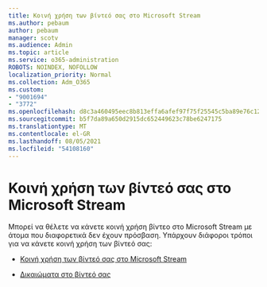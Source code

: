 ```yaml
---
title: Κοινή χρήση των βίντεό σας στο Microsoft Stream
ms.author: pebaum
author: pebaum
manager: scotv
ms.audience: Admin
ms.topic: article
ms.service: o365-administration
ROBOTS: NOINDEX, NOFOLLOW
localization_priority: Normal
ms.collection: Adm_O365
ms.custom:
- "9001694"
- "3772"
ms.openlocfilehash: d8c3a460495eec8b813effa6afef97f75f25545c5ba89e76c123b6273e1a9025
ms.sourcegitcommit: b5f7da89a650d2915dc652449623c78be6247175
ms.translationtype: MT
ms.contentlocale: el-GR
ms.lasthandoff: 08/05/2021
ms.locfileid: "54108160"
---
```

# <a name="share-your-videos-in-microsoft-stream"></a>Κοινή χρήση των βίντεό σας στο Microsoft Stream

Μπορεί να θέλετε να κάνετε κοινή χρήση βίντεο στο Microsoft Stream με άτομα που διαφορετικά δεν έχουν πρόσβαση. Υπάρχουν διάφοροι τρόποι για να κάνετε κοινή χρήση των βίντεό σας:

- [Κοινή χρήση των βίντεό σας στο Microsoft Stream](https://docs.microsoft.com/stream/portal-share-video)

- [Δικαιώματα στο βίντεό σας](https://docs.microsoft.com/stream/portal-share-video#permissions-on-your-video)
